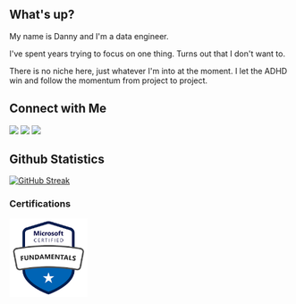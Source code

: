 ## What's up? 

My name is Danny and I'm a data engineer.

I've spent years trying to focus on one thing. Turns out that I don't want to. 

There is no niche here, just whatever I'm into at the moment. I let the ADHD win and follow the momentum from project to project.  

## Connect with Me

<a href="mailto:hello@dannyvilchez.com"><img src="https://img.shields.io/badge/Email-Red&logo=Gmail&logoColor=white"/></a>
<a href="https://linkedin.com/in/vilchezdanny"><img src="https://img.shields.io/badge/LinkedIn-blue"/></a>
<a href="https://x.com/_dannyvilchez"><img src="https://img.shields.io/badge/%E2%80%8E-black?logo=X&logoColor=white" /></a>


## Github Statistics


[![GitHub Streak](https://streak-stats.demolab.com/?user=dannyvilchez)](https://git.io/streak-stats)

### Certifications

<img src="az900.png" alt="AZ-900 Certification" height="140em" />




<!--
<a href="https://www.dannyvilchez.com"><img src="https://img.shields.io/badge/dannyvilchez?style=flat&logo=Google-Chrome&logoColor=white"/></a>
ADD Blog


--> 
